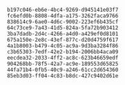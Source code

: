 
                b197c046-eb6e-4bc4-9269-d945141e03f7
                fc6efd0b-8808-4dfa-a175-3262faca9766
                838614c9-6ae0-4d6c-9002-223ef6b435cf
                64c73ce9-7a43-41d5-824a-5fa72b903412
                3ba7dadb-2d4c-4266-a4d0-a429ef0d8101
                675a150e-2e8c-43ef-877c-d20d4759f617
                4a1b8003-b479-4c05-ac9a-9d3ba3284f86
                c3b65303-7edf-42e2-b194-2006bb4aca09
                eecdea32-2033-4ff2-ac8c-623b46659edf
                904268bb-78f5-42a7-ac9e-189553d65825
                44fa71b4-0fb5-40c9-a246-61cc2d654360
                85eb3d03-ff04-4c83-b8dc-427c9402d61e
                